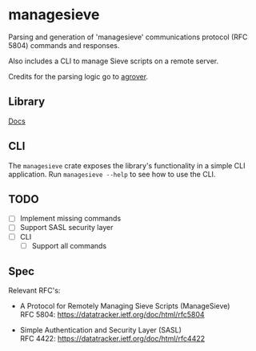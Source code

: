 # managesieve

Parsing and generation of 'managesieve' communications protocol (RFC 5804) 
commands and responses.

Also includes a CLI to manage Sieve scripts on a remote server.

Credits for the parsing logic go to [agrover](https://github.com/agrover). 

## Library
[Docs](https://kaivol.github.io/managesieve/managesieve/)

## CLI
The `managesieve` crate exposes the library's functionality in a 
simple CLI application.
Run `managesieve --help` to see how to use the CLI. 

## TODO
- [ ] Implement missing commands
- [ ] Support SASL security layer
- [ ] CLI
  - [ ] Support all commands

## Spec
Relevant RFC's:

- A Protocol for Remotely Managing Sieve Scripts (ManageSieve)  
  RFC 5804: https://datatracker.ietf.org/doc/html/rfc5804

- Simple Authentication and Security Layer (SASL)  
  RFC 4422: https://datatracker.ietf.org/doc/html/rfc4422